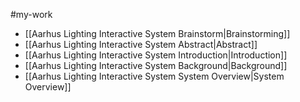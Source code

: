 #my-work 

- [[Aarhus Lighting Interactive System Brainstorm|Brainstorming]]
- [[Aarhus Lighting Interactive System Abstract|Abstract]]
- [[Aarhus Lighting Interactive System Introduction|Introduction]]
- [[Aarhus Lighting Interactive System Background|Background]]
- [[Aarhus Lighting Interactive System System Overview|System Overview]]